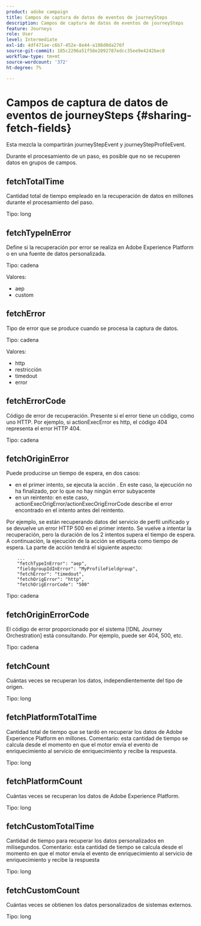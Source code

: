 ```yaml
---
product: adobe campaign
title: Campos de captura de datos de eventos de journeySteps
description: Campos de captura de datos de eventos de journeySteps
feature: Journeys
role: User
level: Intermediate
exl-id: 4df471ae-c6b7-452e-8e44-a108d0da276f
source-git-commit: 185c2296a51f58e2092787edcc35ee9e4242bec8
workflow-type: tm+mt
source-wordcount: '372'
ht-degree: 7%

---
```


# Campos de captura de datos de eventos de journeySteps {#sharing-fetch-fields}

Esta mezcla la compartirán journeyStepEvent y journeyStepProfileEvent.

Durante el procesamiento de un paso, es posible que no se recuperen datos en grupos de campos.

## fetchTotalTime

Cantidad total de tiempo empleado en la recuperación de datos en millones durante el procesamiento del paso.

Tipo: long

## fetchTypeInError

Define si la recuperación por error se realiza en Adobe Experience Platform o en una fuente de datos personalizada.

Tipo: cadena

Valores:
* aep
* custom

## fetchError

Tipo de error que se produce cuando se procesa la captura de datos.

Tipo: cadena

Valores:
* http
* restricción
* timedout
* error

## fetchErrorCode

Código de error de recuperación. Presente si el error tiene un código, como uno HTTP. Por ejemplo, si actionExecError es http, el código 404 representa el error HTTP 404.

Tipo: cadena

## fetchOriginError

Puede producirse un tiempo de espera, en dos casos:

* en el primer intento, se ejecuta la acción . En este caso, la ejecución no ha finalizado, por lo que no hay ningún error subyacente
* en un reintento: en este caso, actionExecOrigError/actionExecOrigErrorCode describe el error encontrado en el intento antes del reintento.

Por ejemplo, se están recuperando datos del servicio de perfil unificado y se devuelve un error HTTP 500 en el primer intento. Se vuelve a intentar la recuperación, pero la duración de los 2 intentos supera el tiempo de espera. A continuación, la ejecución de la acción se etiqueta como tiempo de espera. La parte de acción tendrá el siguiente aspecto:

```
    ...
    "fetchTypeInError": "aep",
    "fieldgroupIdInError": "MyProfileFieldgroup",
    "fetchError": "timedout",
    "fetchOrigError": "http",
    "fetchOrigErrorCode": "500"
```

Tipo: cadena

## fetchOriginErrorCode

El código de error proporcionado por el sistema [!DNL Journey Orchestration] está consultando. Por ejemplo, puede ser 404, 500, etc.

Tipo: cadena

## fetchCount

Cuántas veces se recuperan los datos, independientemente del tipo de origen.

Tipo: long

## fetchPlatformTotalTime

Cantidad total de tiempo que se tardó en recuperar los datos de Adobe Experience Platform en millones. Comentario: esta cantidad de tiempo se calcula desde el momento en que el motor envía el evento de enriquecimiento al servicio de enriquecimiento y recibe la respuesta.

Tipo: long

## fetchPlatformCount

Cuántas veces se recuperan los datos de Adobe Experience Platform.

Tipo: long

## fetchCustomTotalTime

Cantidad de tiempo para recuperar los datos personalizados en milisegundos. Comentario: esta cantidad de tiempo se calcula desde el momento en que el motor envía el evento de enriquecimiento al servicio de enriquecimiento y recibe la respuesta

Tipo: long

## fetchCustomCount

Cuántas veces se obtienen los datos personalizados de sistemas externos.

Tipo: long
